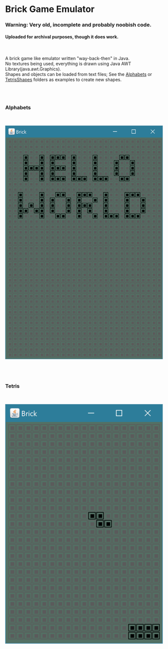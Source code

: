 # Brick Game Emulator

### Warning: Very old, incomplete and probably noobish code.
#### Uploaded for archival purposes, though it does work.<br/><br/><br/>

A brick game like emulator written "way-back-then" in Java.<br/>
No textures being used, everything is drawn using Java AWT Library(java.awt.Graphics).<br/>
Shapes and objects can be loaded from text files; See the [Alphabets](Alphabets) or [TetrisShapes](TetrisShapes) folders as examples to create new shapes.

<br/><br/>
### Alphabets
<br/>

![Screenshot](screenshot2.png)
<br/><br/><br/><br/>
### Tetris
<br/>

![Screenshot](screenshot.png)

